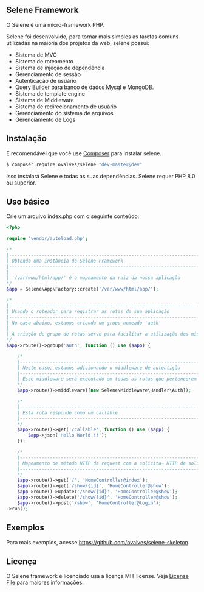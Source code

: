 ## Selene Framework

O Selene é uma micro-framework PHP.

Selene foi desenvolvido, para tornar mais simples as tarefas comuns utilizadas na maioria dos projetos da web, selene possui:

- Sistema de MVC
- Sistema de roteamento
- Sistema de injeção de dependência
- Gerenciamento de sessão
- Autenticação de usuário
- Query Builder para banco de dados Mysql e MongoDB.
- Sistema de template engine
- Sistema de Middleware
- Sistema de redirecionamento de usuário
- Gerenciamento do sistema de arquivos
- Gerenciamento de Logs

## Instalação

É recomendável que você use [Composer](https://getcomposer.org/) para instalar selene.

```bash
$ composer require ovalves/selene "dev-master@dev"
```

Isso instalará Selene e todas as suas dependências. Selene requer PHP 8.0 ou superior.

## Uso básico

Crie um arquivo index.php com o seguinte conteúdo:

```php
<?php

require 'vendor/autoload.php';

/*
|--------------------------------------------------------------------------
| Obtendo uma instância de Selene Framework
|--------------------------------------------------------------------------
|
| '/var/www/html/app/' é o mapeamento da raiz da nossa aplicação
*/
$app = Selene\App\Factory::create('/var/www/html/app/');

/*
|--------------------------------------------------------------------------
| Usando o roteador para registrar as rotas da sua aplicação
|--------------------------------------------------------------------------
| No caso abaixo, estamos criando um grupo nomeado 'auth'
|
| A criação de grupo de rotas serve para facilitar a utilização dos middlewares
*/
$app->route()->group('auth', function () use ($app) {

    /*
    |--------------------------------------------------------------------------
    | Neste caso, estamos adicionando o middleware de autentição
    |--------------------------------------------------------------------------
    | Esse middleware será executado em todas as rotas que pertencerem a esse grupo
    */
    $app->route()->middleware([new Selene\Middleware\Handler\Auth]);

    /*
    |--------------------------------------------------------------------------
    | Esta rota responde como um callable
    |--------------------------------------------------------------------------
    */
    $app->route()->get('/callable', function () use ($app) {
        $app->json('Hello World!!!');
    });

    /*
    |--------------------------------------------------------------------------
    | Mapeamento de método HTTP da request com a solicita~ HTTP de solicitação
    |--------------------------------------------------------------------------
    */
    $app->route()->get('/', 'HomeController@index');
    $app->route()->get('/show/{id}', 'HomeController@show');
    $app->route()->update('/show/{id}', 'HomeController@show');
    $app->route()->delete('/show/{id}', 'HomeController@show');
    $app->route()->post('/show', 'HomeController@login');
->run();
```
## Exemplos

Para mais exemplos, acesse https://github.com/ovalves/selene-skeleton.

## Licença

O Selene framework é licenciado usa a licença MIT license. Veja [License File](LICENSE) para maiores informações.
